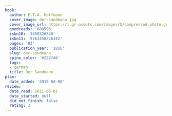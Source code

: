 ```yaml
---
book:
  author: E.T.A. Hoffmann
  cover_image: der-sandmann.jpg
  cover_image_url: https://i.gr-assets.com/images/S/compressed.photo.goodreads.com/books/1177097989l/680596.jpg
  goodreads: '680596'
  isbn10: '3458326340'
  isbn13: '9783458326342'
  pages: '83'
  publication_year: '1816'
  slug: der-sandmann
  spine_color: '#222f46'
  tags:
  - german
  title: Der Sandmann
plan:
  date_added: '2015-04-08'
review:
  date_read: 2011-06-01
  date_started: null
  did_not_finish: false
  rating: 3
---
```

